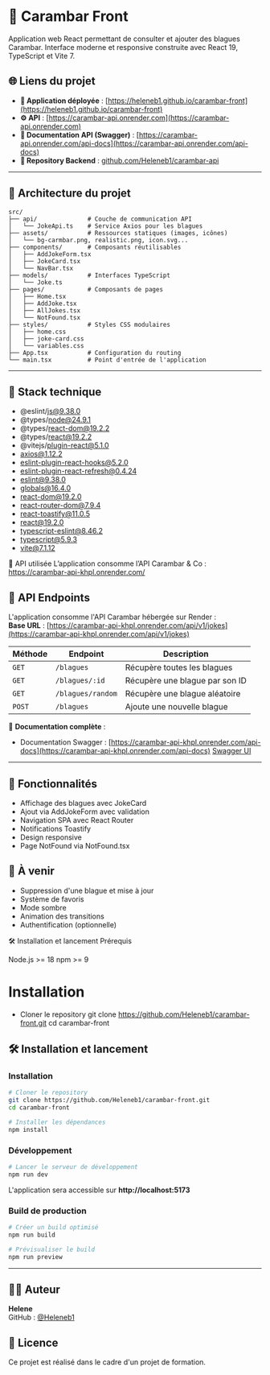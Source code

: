 # 🍬 Carambar Front

Application web React permettant de consulter et ajouter des blagues Carambar. Interface moderne et responsive construite avec React 19, TypeScript et Vite 7.

## 🌐 Liens du projet

- **🚀 Application déployée** : [https://heleneb1.github.io/carambar-front](https://heleneb1.github.io/carambar-front)
- **⚙️ API** : [https://carambar-api.onrender.com](https://carambar-api.onrender.com)
- **📘 Documentation API (Swagger)** : [https://carambar-api.onrender.com/api-docs](https://carambar-api.onrender.com/api-docs)
- **📂 Repository Backend** : [github.com/Heleneb1/carambar-api](https://github.com/Heleneb1/carambar-api)

---

## 📁 Architecture du projet

```
src/
├── api/              # Couche de communication API
│   └── JokeApi.ts    # Service Axios pour les blagues
├── assets/           # Ressources statiques (images, icônes)
│   └── bg-carmbar.png, realistic.png, icon.svg...
├── components/       # Composants réutilisables
│   ├── AddJokeForm.tsx
│   ├── JokeCard.tsx
│   └── NavBar.tsx
├── models/           # Interfaces TypeScript
│   └── Joke.ts
├── pages/            # Composants de pages
│   ├── Home.tsx
│   ├── AddJoke.tsx
│   ├── AllJokes.tsx
│   └── NotFound.tsx
├── styles/           # Styles CSS modulaires
│   ├── home.css
│   ├── joke-card.css
│   └── variables.css
├── App.tsx           # Configuration du routing
└── main.tsx          # Point d'entrée de l'application
```

---

## 🚀 Stack technique

- @eslint/js@9.38.0
- @types/node@24.9.1
- @types/react-dom@19.2.2
- @types/react@19.2.2
- @vitejs/plugin-react@5.1.0
- axios@1.12.2
- eslint-plugin-react-hooks@5.2.0
- eslint-plugin-react-refresh@0.4.24
- eslint@9.38.0
- globals@16.4.0
- react-dom@19.2.0
- react-router-dom@7.9.4
- react-toastify@11.0.5
- react@19.2.0
- typescript-eslint@8.46.2
- typescript@5.9.3
- vite@7.1.12

🔗 API utilisée
L’application consomme l’API Carambar & Co :
https://carambar-api-khpl.onrender.com/

## 🔗 API Endpoints

L'application consomme l'API Carambar hébergée sur Render :  
**Base URL** : [https://carambar-api-khpl.onrender.com/api/v1/jokes](https://carambar-api-khpl.onrender.com/api/v1/jokes)

| Méthode | Endpoint          | Description                    |
| ------- | ----------------- | ------------------------------ |
| `GET`   | `/blagues`        | Récupère toutes les blagues    |
| `GET`   | `/blagues/:id`    | Récupère une blague par son ID |
| `GET`   | `/blagues/random` | Récupère une blague aléatoire  |
| `POST`  | `/blagues`        | Ajoute une nouvelle blague     |

📖 **Documentation complète** :

- Documentation Swagger : [https://carambar-api-khpl.onrender.com/api-docs](https://carambar-api-khpl.onrender.com/api-docs)
  [Swagger UI](https://carambar-api.onrender.com/api-docs)

---

## 🧠 Fonctionnalités

- Affichage des blagues avec JokeCard
- Ajout via AddJokeForm avec validation
- Navigation SPA avec React Router
- Notifications Toastify
- Design responsive
- Page NotFound via NotFound.tsx

## 📌 À venir

- Suppression d'une blague et mise à jour
- Système de favoris
- Mode sombre
- Animation des transitions
- Authentification (optionnelle)

🛠️ Installation et lancement
Prérequis

Node.js >= 18
npm >= 9

# Installation

- Cloner le repository
  git clone https://github.com/Heleneb1/carambar-front.git
  cd carambar-front

## 🛠️ Installation et lancement

### Installation

```bash
# Cloner le repository
git clone https://github.com/Heleneb1/carambar-front.git
cd carambar-front

# Installer les dépendances
npm install
```

### Développement

```bash
# Lancer le serveur de développement
npm run dev
```

L'application sera accessible sur **http://localhost:5173**

### Build de production

```bash
# Créer un build optimisé
npm run build

# Prévisualiser le build
npm run preview
```

---

## 👩‍💻 Auteur

**Helene**  
GitHub : [@Heleneb1](https://github.com/Heleneb1)

## 📄 Licence

Ce projet est réalisé dans le cadre d'un projet de formation.
